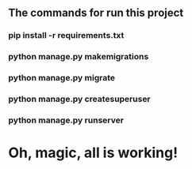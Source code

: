 ## The commands for run this project
### pip install -r requirements.txt
### python manage.py makemigrations
### python manage.py migrate
### python manage.py createsuperuser
### python manage.py runserver
# Oh, magic, all is working!
